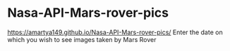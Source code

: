# Nasa-API-Mars-rover-pics
https://amartya149.github.io/Nasa-API-Mars-rover-pics/ 
Enter the date on which you wish to see images taken by Mars Rover
